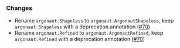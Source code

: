 ### Changes

- Rename `argonaut.Shapeless` to `argonaut.ArgonautShapeless`, keep `argonaut.Shapeless` with a deprecation annotation ([#70])
- Rename `argonaut.Refined` to `argonaut.ArgonautRefined`, keep `argonaut.Refined` with a deprecation annotation ([#70])

[#70]: https://github.com/alexarchambault/argonaut-shapeless/pull/70
